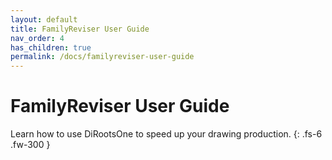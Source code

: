 ```yaml
---
layout: default
title: FamilyReviser User Guide
nav_order: 4
has_children: true
permalink: /docs/familyreviser-user-guide
---
```


# FamilyReviser User Guide

Learn how to use DiRootsOne to speed up your drawing production.
{: .fs-6 .fw-300 }
